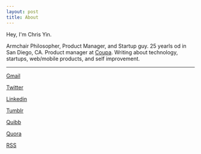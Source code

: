 ```yaml
---
layout: post
title: About 
---
```


Hey, I'm Chris Yin. <br />

Armchair Philosopher, Product Manager, and Startup guy.
25 yearls od in San Diego, CA. Product manager at [Coupa](coupa.com). Writing about technology, startups, web/mobile products, and self improvement.

<hr>

[Gmail](mailto:christopher.e.yin@gmail.com)

[Twitter](http://bit.ly/12HmPYA)

[Linkedin](http://linkd.in/17X1xcM)

[Tumblr](http://bit.ly/144f6XZ)

[Quibb](http://bit.ly/17X1s8W)

[Quora](http://b.qr.ae/12HmYeO)

[RSS](/feed.xml)


<br />